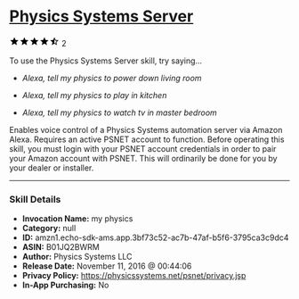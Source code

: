 # [Physics Systems Server](http://alexa.amazon.com/#skills/amzn1.echo-sdk-ams.app.3bf73c52-ac7b-47af-b5f6-3795ca3c9dc4)
![4.5 stars](../../images/ic_star_black_18dp_1x.png)![4.5 stars](../../images/ic_star_black_18dp_1x.png)![4.5 stars](../../images/ic_star_black_18dp_1x.png)![4.5 stars](../../images/ic_star_black_18dp_1x.png)![4.5 stars](../../images/ic_star_half_black_18dp_1x.png) 2

To use the Physics Systems Server skill, try saying...

* *Alexa, tell my physics to power down living room*

* *Alexa, tell my physics to play in kitchen*

* *Alexa, tell my physics to watch tv in master bedroom*

Enables voice control of  a Physics Systems automation server via Amazon Alexa. Requires an active PSNET account to function. Before operating this skill, you must login with your PSNET account credentials in order to pair your Amazon account with PSNET. This will ordinarily be done for you by your dealer or installer.

***

### Skill Details

* **Invocation Name:** my physics
* **Category:** null
* **ID:** amzn1.echo-sdk-ams.app.3bf73c52-ac7b-47af-b5f6-3795ca3c9dc4
* **ASIN:** B01JQ2BWRM
* **Author:** Physics Systems LLC
* **Release Date:** November 11, 2016 @ 00:44:06
* **Privacy Policy:** https://physicssystems.net/psnet/privacy.jsp
* **In-App Purchasing:** No
